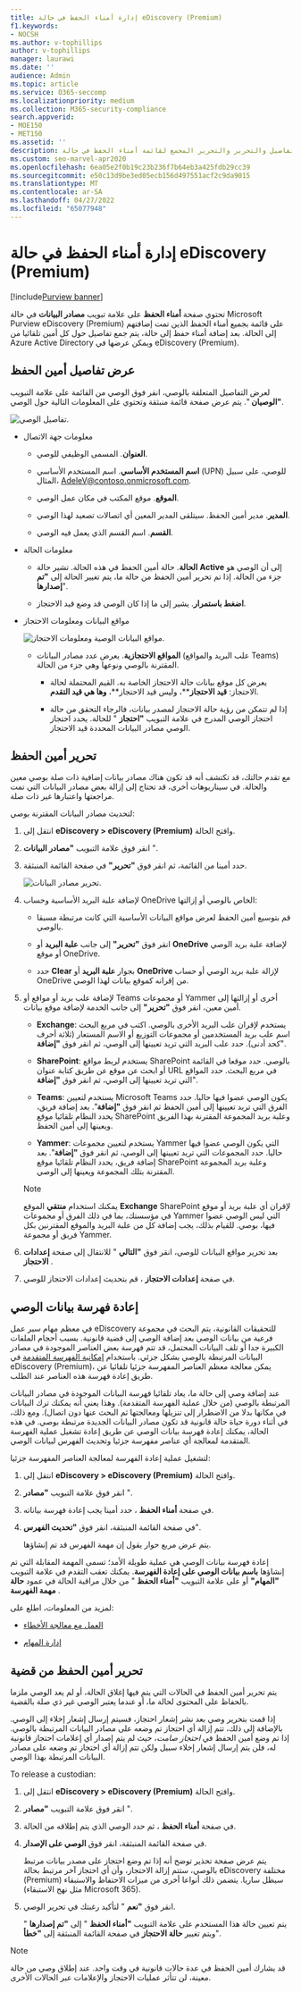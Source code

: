 ```yaml
---
title: إدارة أمناء الحفظ في حالة eDiscovery (Premium)
f1.keywords:
- NOCSH
ms.author: v-tophillips
author: v-tophillips
manager: laurawi
ms.date: ''
audience: Admin
ms.topic: article
ms.service: O365-seccomp
ms.localizationpriority: medium
ms.collection: M365-security-compliance
search.appverid:
- MOE150
- MET150
ms.assetid: ''
description: تعرف على كيفية عرض التفاصيل والتحرير والتحرير المجمع لقائمة أمناء الحفظ في حالة eDiscovery (Premium).
ms.custom: seo-marvel-apr2020
ms.openlocfilehash: 6ea05e2f0b19c23b236f7b64eb3a425fdb29cc39
ms.sourcegitcommit: e50c13d9be3ed05ecb156d497551acf2c9da9015
ms.translationtype: MT
ms.contentlocale: ar-SA
ms.lasthandoff: 04/27/2022
ms.locfileid: "65077948"
---
```

# <a name="manage-custodians-in-an-ediscovery-premium-case"></a>إدارة أمناء الحفظ في حالة eDiscovery (Premium)

[!include[Purview banner](../includes/purview-rebrand-banner.md)]

تحتوي صفحة **أمناء الحفظ** على علامة تبويب **مصادر البيانات** في حالة Microsoft Purview eDiscovery (Premium) على قائمة بجميع أمناء الحفظ الذين تمت إضافتهم إلى الحالة. بعد إضافة أمناء حفظ إلى حالة، يتم جمع تفاصيل حول كل أمين تلقائيا من Azure Active Directory ويمكن عرضها في eDiscovery (Premium).

## <a name="view-custodian-details"></a>عرض تفاصيل أمين الحفظ

لعرض التفاصيل المتعلقة بالوصي، انقر فوق الوصي من القائمة على علامة التبويب **"الوصيان** ". يتم عرض صفحة قائمة منبثقة وتحتوي على المعلومات التالية حول الوصي.

![تفاصيل الوصي.](../media/CustodianDetails.PNG)

- معلومات جهة الاتصال

  - **العنوان**. المسمى الوظيفي للوصي.
  
  - **اسم المستخدم الأساسي**. اسم المستخدم الأساسي (UPN) للوصي، على سبيل المثال، AdeleV@contoso.onmicrosoft.com.
  
  - **الموقع**. موقع المكتب في مكان عمل الوصي.
  
  - **المدير**. مدير أمين الحفظ. سيتلقى المدير المعين أي اتصالات تصعيد لهذا الوصي.
  
  - **القسم**. اسم القسم الذي يعمل فيه الوصي.

- معلومات الحالة

  - **الحالة**. حالة أمين الحفظ في هذه الحالة. تشير حالة **Active** إلى أن الوصي هو جزء من الحالة. إذا تم تحرير أمين الحفظ من حالة ما، يتم تغيير الحالة إلى **"تم إصدارها**".
  
  - **اضغط باستمرار**. يشير إلى ما إذا كان الوصي قد وضع قيد الاحتجاز.

- مواقع البيانات ومعلومات الاحتجاز

  ![مواقع البيانات الوصية ومعلومات الاحتجاز.](../media/CustodianHoldDetails.PNG)

  - **المواقع الاحتجازية**. يعرض عدد مصادر البيانات (علب البريد والمواقع Teams) المقترنة بالوصي ونوعها وهي جزء من الحالة.

    - يعرض كل موقع بيانات حالة الاحتجاز الخاصة به. القيم المحتملة لحالة الاحتجاز: **قيد الاحتجاز****، وليس قيد الاحتجاز**، **وها هي قيد التقدم**.

    - إذا لم تتمكن من رؤية حالة الاحتجاز لمصدر بيانات، فالرجاء التحقق من حالة احتجاز الوصي المدرج في علامة التبويب **"احتجاز** " للحالة. يحدد احتجاز الوصي مصادر البيانات المحددة قيد الاحتجاز.

## <a name="edit-a-custodian"></a>تحرير أمين الحفظ

مع تقدم حالتك، قد تكتشف أنه قد تكون هناك مصادر بيانات إضافية ذات صلة بوصي معين والحالة. في سيناريوهات أخرى، قد تحتاج إلى إزالة بعض مصادر البيانات التي تمت مراجعتها واعتبارها غير ذات صلة.

لتحديث مصادر البيانات المقترنة بوصي:

1. انتقل إلى **eDiscovery > eDiscovery (Premium)** وافتح الحالة.
  
2. انقر فوق علامة التبويب **"مصادر البيانات** ".
  
3. حدد أمينا من القائمة، ثم انقر فوق **"تحرير"** في صفحة القائمة المنبثقة.

    ![تحرير مصادر البيانات.](../media/EditCustodianDataSource.PNG)
  
4. لإضافة علبة البريد الأساسية وحساب OneDrive الخاص بالوصي أو إزالتها:

    - قم بتوسيع أمين الحفظ لعرض مواقع البيانات الأساسية التي كانت مرتبطة مسبقا بالوصي.

    - انقر فوق **"تحرير"** إلى جانب **علبة البريد** أو **OneDrive** لإضافة علبة بريد الوصي أو موقع OneDrive.

    - حدد **Clear** بجوار **علبة البريد** أو **OneDrive** لإزالة علبة بريد الوصي أو حساب OneDrive من إقرانه كموقع بيانات لهذا الوصي.

5. لإضافة علب بريد أو مواقع أو Teams أو مجموعات Yammer أخرى أو إزالتها إلى أمين معين، انقر فوق **"تحرير"** إلى جانب الخدمة لإضافة موقع بيانات.

   - **Exchange**: يستخدم لإقران علب البريد الأخرى بالوصي. اكتب في مربع البحث اسم علب بريد المستخدمين أو مجموعات التوزيع أو الاسم المستعار (ثلاثة أحرف كحد أدنى). حدد علب البريد التي تريد تعيينها إلى الوصي، ثم انقر فوق **"إضافة**".

   - **SharePoint**: يستخدم لربط مواقع SharePoint بالوصي. حدد موقعا في القائمة أو ابحث عن موقع عن طريق كتابة عنوان URL في مربع البحث. حدد المواقع التي تريد تعيينها إلى الوصي، ثم انقر فوق **"إضافة**".

   - **Teams**: يستخدم لتعيين Microsoft Teams يكون الوصي عضوا فيها حاليا. حدد الفرق التي تريد تعيينها إلى أمين الحفظ ثم انقر فوق **"إضافة**". بعد إضافة فريق، يحدد النظام تلقائيا موقع SharePoint وعلبة بريد المجموعة المقترنة بهذا الفريق ويعينها إلى أمين الحفظ.

   - **Yammer**: يستخدم لتعيين مجموعات Yammer التي يكون الوصي عضوا فيها حاليا. حدد المجموعات التي تريد تعيينها إلى الوصي، ثم انقر فوق **"إضافة**". بعد إضافة فريق، يحدد النظام تلقائيا موقع SharePoint وعلبة بريد المجموعة المقترنة بتلك المجموعة ويعينها إلى الوصي.

   > [!NOTE]
   > يمكنك استخدام **منتقي** الموقع **Exchange** SharePoint لإقران أي علبة بريد أو موقع في مؤسستك، بما في ذلك الفرق أو مجموعات Yammer التي ليس الوصي عضوا فيها، بوصي. للقيام بذلك، يجب إضافة كل من علبة البريد والموقع المقترنين بكل فريق أو مجموعة Yammer.

6. بعد تحرير مواقع البيانات للوصي، انقر فوق **"التالي** " للانتقال إلى صفحة **إعدادات الاحتجاز** .  

7. في صفحة **إعدادات الاحتجاز** ، قم بتحديث إعدادات الاحتجاز للوصي.

## <a name="reindex-custodian-data"></a>إعادة فهرسة بيانات الوصي

في معظم مهام سير عمل eDiscovery للتحقيقات القانونية، يتم البحث في مجموعة فرعية من بيانات الوصي بعد إضافة الوصي إلى قضية قانونية. بسبب أحجام الملفات الكبيرة جدا أو تلف البيانات المحتمل، قد تتم فهرسة بعض العناصر الموجودة في مصادر البيانات المرتبطة بالوصي بشكل جزئي. باستخدام [إمكانية الفهرسة المتقدمة](indexing-custodian-data.md) في eDiscovery (Premium)، يمكن معالجة معظم العناصر المفهرسة جزئيا تلقائيا عن طريق إعادة فهرسة هذه العناصر عند الطلب.

عند إضافة وصي إلى حالة ما، يعاد تلقائيا فهرسة البيانات الموجودة في مصادر البيانات المرتبطة بالوصي (من خلال عملية الفهرسة المتقدمة). وهذا يعني أنه يمكنك ترك البيانات في مكانها بدلا من الاضطرار إلى تنزيلها ومعالجتها ثم البحث عنها دون اتصال). ومع ذلك، في أثناء دورة حياة حالة قانونية قد تكون مصادر البيانات الجديدة مرتبطة بوصي. في هذه الحالة، يمكنك إعادة فهرسة بيانات الوصي عن طريق إعادة تشغيل عملية الفهرسة المتقدمة لمعالجة أي عناصر مفهرسة جزئيا وتحديث الفهرس لبيانات الوصي.

لتشغيل عملية إعادة الفهرسة لمعالجة العناصر المفهرسة جزئيا:

1. انتقل إلى **eDiscovery > eDiscovery (Premium)** وافتح الحالة.

2. انقر فوق علامة التبويب **"مصادر** ".

3. في صفحة **أمناء الحفظ** ، حدد أمينا يجب إعادة فهرسة بياناته.

4. في صفحة القائمة المنبثقة، انقر فوق **"تحديث الفهرس**".

   يتم عرض مربع حوار يقول إن مهمة الفهرس قد تم إنشاؤها.

إعادة فهرسة بيانات الوصي هي عملية طويلة الأمد؛ تسمى المهمة المقابلة التي تم إنشاؤها **باسم بيانات الوصي على إعادة الفهرسة**. يمكنك تعقب التقدم في علامة التبويب **"المهام"** أو على علامة التبويب **"أمناء الحفظ** " من خلال مراقبة الحالة في عمود **حالة مهمة الفهرسة** .

لمزيد من المعلومات، اطلع على:

- [العمل مع معالجة الأخطاء](processing-data-for-case.md)

- [إدارة المهام](managing-jobs-ediscovery20.md)

## <a name="release-a-custodian-from-a-case"></a>تحرير أمين الحفظ من قضية

يتم تحرير أمين الحفظ في الحالات التي يتم فيها إغلاق الحالة، أو لم يعد الوصي ملزما بالحفاظ على المحتوى لحالة ما، أو عندما يعتبر الوصي غير ذي صلة بالقضية. 

إذا قمت بتحرير وصي بعد نشر إشعار احتجاز، فسيتم إرسال إشعار إخلاء إلى الوصي. بالإضافة إلى ذلك، تتم إزالة أي احتجاز تم وضعه على مصادر البيانات المرتبطة بالوصي. إذا تم وضع أمين الحفظ في *احتجاز صامت*، حيث لم يتم إصدار أي إعلامات احتجاز قانونية له، فلن يتم إرسال إشعار إخلاء سبيل ولكن تتم إزالة أي احتجاز تم وضعه على مصادر البيانات المرتبطة بهذا الوصي.

To release a custodian:

1. انتقل إلى **eDiscovery > eDiscovery (Premium)** وافتح الحالة.

2. انقر فوق علامة التبويب **"مصادر** ".

3. في صفحة **أمناء الحفظ** ، ثم حدد الوصي الذي يتم إطلاقه من الحالة.

4. في صفحة القائمة المنبثقة، انقر فوق **الوصي على الإصدار**.

   يتم عرض صفحة تحذير توضح أنه إذا تم وضع احتجاز على مصدر بيانات مرتبط بالوصي، ستتم إزالة الاحتجاز، وأن أي احتجاز آخر مرتبط بحالة eDiscovery مختلفة (Premium) سيظل ساريا. يتضمن ذلك أنواعا أخرى من ميزات الاحتفاظ والاستبقاء (مثل نهج الاستبقاء Microsoft 365).

5. انقر فوق **"نعم** " لتأكيد رغبتك في تحرير الوصي. 

    يتم تعيين حالة هذا المستخدم على علامة التبويب **"أمناء الحفظ** " إلى **"تم إصدارها** " ويتم تغيير **حالة الاحتجاز** في صفحة القائمة المنبثقة إلى **"خطأ**".

> [!NOTE]
> قد يشارك أمين الحفظ في عدة حالات قانونية في وقت واحد. عند إطلاق وصي من حالة معينة، لن تتأثر عمليات الاحتجاز والإعلامات عبر الحالات الأخرى.
